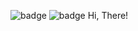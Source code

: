 ![badge](https://img.shields.io/endpoint?url=https://gist.githubusercontent.com/murkum/89ab14be73a8c4802c2e364a839b0950/raw/test.json)         ![badge](https://img.shields.io/endpoint?url=https://gist.githubusercontent.com/murkum/89ab14be73a8c4802c2e364a839b0950/raw/test.json)
Hi, There!

